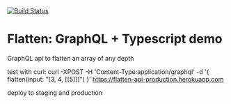 [![Build Status](https://travis-ci.org/bstenm/flatten.svg?branch=master)](https://travis-ci.org/bstenm/flatten)

# Flatten: GraphQL + Typescript demo

GraphQL api to flatten an array of any depth


test with curl:
 curl -XPOST -H 'Content-Type:application/graphql'  -d '{ flatten(input: "[3, 4, [[5]]]") }' https://flatten-api-production.herokuapp.com

 deploy to staging and production